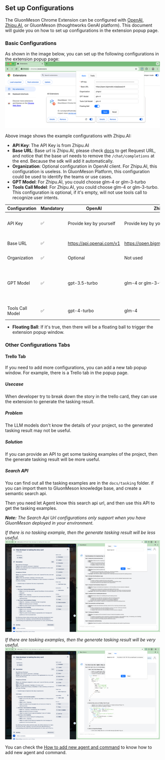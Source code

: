## Set up Configurations
The GluonMeson Chrome Extension can be configured with [OpenAI](https://platform.openai.com/docs/overview), [Zhipu.AI](https://open.bigmodel.cn/dev/api), or GluonMeson (thoughtworks GenAI platform). This document will guide you on how to set up configurations in the extension popup page.

### Basic Configurations
As shown in the image below, you can set up the following configurations in the extension popup page:
<img src="../images/configure_in_popup_window.png"/>

Above image shows the example configurations with Zhipu.AI:
* **API Key**: The API Key is from Zhipu.AI
* **Base URL**: Base url is Zhipu.AI, please check [docs](https://open.bigmodel.cn/dev/api#glm-4) to get Request URL, and notice that the base url needs to remove the `/chat/completions` at the end. Because the sdk will add it automatically.
* **Organization**: Optional configuration in OpenAI client. For Zhipu.AI, this configuration is useless. In GluonMeson Platform, this configuration could be used to identify the teams or use cases.
* **GPT Model**: For Zhipu.AI, you could choose glm-4 or glm-3-turbo
* **Tools Call Model**: For Zhipu.AI, you could choose glm-4 or glm-3-turbo. This configuration is optional, if it's empty, will not use tools call to recognize user intents.

| Configuration   | Mandatory | OpenAI                    | Zhipu.AI                             | GluonMeson                                               |
|-----------------|-----------|---------------------------|--------------------------------------|----------------------------------------------------------|
| API Key         | ✅        | Provide key by yourself   | Provide key by yourself              | Create your own key in your environment                  |
| Base URL        | ✅        | https://api.openai.com/v1 | https://open.bigmodel.cn/api/paas/v4 | on-premise deploy environment                            |
| Organization    | ✅        | Optional                  | Not used                             | Used for auditing                                        |
| GPT Model       | ✅        | gpt-3.5-turbo             | glm-4 or glm-3-turbo                 | most cloud services & local deployed open sourced models |
| Tools Call Model| ✅        | gpt-4-turbo               | glm-4                                | depends on supported models                              |

* **Floating Ball**: If it's true, then there will be a floating ball to trigger the extension popup window.

### Other Configurations Tabs

#### Trello Tab
If you need to add more configurations, you can add a new tab popup window. For example, there is a Trello tab in the popup page.

##### Usecase 
When developer try to break down the story in the trello card, they can use the extension to generate the tasking result.

##### Problem
The LLM models don't know the details of your project, so the generated tasking result may not be useful.

##### Solution
If you can provide an API to get some tasking examples of the project, then the generate tasking result will be more useful.

##### Search API
You can find out all the tasking examples are in the `docs/tasking` folder. if you can import them to GluonMeson knowledge base, and create a semantic search api. 

Then you need let Agent know this search api url, and then use this API to get the tasking examples.

***Note:*** *The Search Api Url configurations only support when you have GluonMeson deployed in your environment.*

*If there is no tasking example, then the generate tasking result will be less useful.*
<img src="../images/generate_tasking_without_examples.png"/>

*If there are tasking examples, then the generate tasking result will be very useful.*
<img src="../images/generate_tasking_with_examples.png"/>

You can check the [How to add new agent and command](../tasking/how_to_add_new_agent_and_command.md) to know how to add new agent and command.